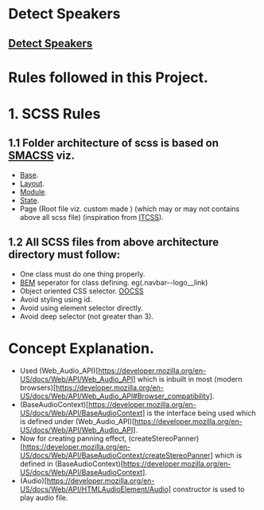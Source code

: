 # Detect Speakers

## [Detect Speakers](https://abhaypai.github.io/app-detect-speakers/)

# Rules followed in this Project.
#   1. SCSS Rules
## 1.1 Folder architecture of scss is based on [SMACSS]() viz.
- [Base](http://smacss.com/book/type-base).
- [Layout](http://smacss.com/book/type-layout).
- [Module](http://smacss.com/book/type-module).
- [State](http://smacss.com/book/type-state).
- Page (Root file viz. custom made ) (which may or may not contains above all scss file) (inspiration from [ITCSS](https://www.hongkiat.com/blog/inverted-triangle-css-web-development/)).

## 1.2 All SCSS files from above architecture directory must follow:
- One class must do one thing properly.
- [BEM](http://getbem.com/introduction/) seperator for class defining. eg(.navbar--logo__link)
- Object oriented CSS selector. [OOCSS](https://www.keycdn.com/blog/oocss)
- Avoid styling using id.
- Avoid using element selector directly.
- Avoid deep selector (not greater than 3).


# Concept Explanation.
* Used (Web_Audio_API)[https://developer.mozilla.org/en-US/docs/Web/API/Web_Audio_API] which is inbuilt in most (modern browsers)[https://developer.mozilla.org/en-US/docs/Web/API/Web_Audio_API#Browser_compatibility].
* (BaseAudioContext)[https://developer.mozilla.org/en-US/docs/Web/API/BaseAudioContext] is the interface being used which is defined under (Web_Audio_API)[https://developer.mozilla.org/en-US/docs/Web/API/Web_Audio_API].
* Now for creating panning effect, (createStereoPanner)[https://developer.mozilla.org/en-US/docs/Web/API/BaseAudioContext/createStereoPanner] which is defined in (BaseAudioContext)[https://developer.mozilla.org/en-US/docs/Web/API/BaseAudioContext].
* (Audio)[https://developer.mozilla.org/en-US/docs/Web/API/HTMLAudioElement/Audio] constructor is used to play audio file.

